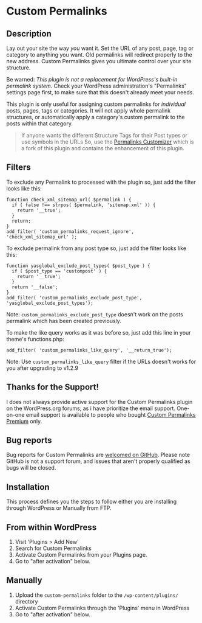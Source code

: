 # Custom Permalinks

## Description

Lay out your site the way *you* want it. Set the URL of any post, page, tag or category to anything you want.
Old permalinks will redirect properly to the new address.  Custom Permalinks gives you ultimate control
over your site structure.

Be warned: *This plugin is not a replacement for WordPress's built-in permalink system*. Check your WordPress
administration's "Permalinks" settings page first, to make sure that this doesn't already meet your needs.

This plugin is only useful for assigning custom permalinks for *individual* posts, pages, tags or categories. 
It will not apply whole permalink structures, or automatically apply a category's custom permalink to the posts 
within that category.

> If anyone wants the different Structure Tags for their Post types or use symbols in the URLs So, use the [Permalinks Customizer](https://wordpress.org/plugins/permalinks-customizer/) which is a fork of this plugin and contains the enhancement of this plugin. 

## Filters

To exclude any Permalink to processed with the plugin so, just add the filter looks like this:
```
function check_xml_sitemap_url( $permalink ) {
  if ( false !== strpos( $permalink, 'sitemap.xml' )) {
    return '__true';
  }
  return;
}
add_filter( 'custom_permalinks_request_ignore', 'check_xml_sitemap_url' );
```

To exclude permalink from any post type so, just add the filter looks like this:
```
function yasglobal_exclude_post_types( $post_type ) {
  if ( $post_type == 'custompost' ) {
    return '__true';
  }
  return '__false';
}
add_filter( 'custom_permalinks_exclude_post_type', 'yasglobal_exclude_post_types');
```
Note: `custom_permalinks_exclude_post_type` doesn't work on the posts permalink which has been created previously.

To make the like query works as it was before so, just add this line in your theme's functions.php:
```
add_filter( 'custom_permalinks_like_query', '__return_true');
```
Note: Use `custom_permalinks_like_query` filter if the URLs doesn't works for you after upgrading to v1.2.9

## Thanks for the Support!

I does not always provide active support for the Custom Permalinks plugin on the WordPress.org forums, as i have prioritize the email support. 
One-on-one email support is available to people who bought [Custom Permalinks Premium](https://www.custompermalinks.com/#pricing-section) only.

## Bug reports

Bug reports for Custom Permalinks are [welcomed on GitHub](https://github.com/yasglobal/custom-permalinks). Please note GitHub is not a support forum, and issues that aren't properly qualified as bugs will be closed.

## Installation

This process defines you the steps to follow either you are installing through WordPress or Manually from FTP.

## From within WordPress

1. Visit 'Plugins > Add New'
2. Search for Custom Permalinks
3. Activate Custom Permalinks from your Plugins page.
4. Go to "after activation" below.

## Manually

1. Upload the `custom-permalinks` folder to the `/wp-content/plugins/` directory
2. Activate Custom Permalinks through the 'Plugins' menu in WordPress
3. Go to "after activation" below.
